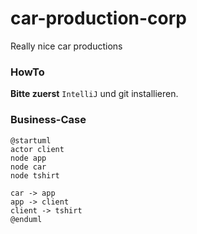 # car-production-corp
Really nice car productions


### HowTo

__Bitte zuerst__ `IntelliJ` und git installieren.


### Business-Case

```plantuml
@startuml
actor client
node app
node car
node tshirt

car -> app
app -> client
client -> tshirt
@enduml
```

